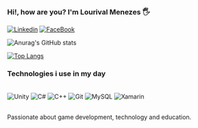 ### Hi!, how are you? I'm Lourival Menezes 🖐

[![Linkedin](https://img.shields.io/badge/LinkedIn-0077B5?style=for-the-badge&logo=linkedin&logoColor=white)](https://www.linkedin.com/in/lmrjunior)
[![FaceBook](https://img.shields.io/badge/Facebook-1877F2?style=for-the-badge&logo=facebook&logoColor=white)](https://www.facebook.com/LjuniorxDD)

![Anurag's GitHub stats](https://github-readme-stats.vercel.app/api?username=LorisJunior&show_icons=true)

[![Top Langs](https://github-readme-stats.vercel.app/api/top-langs/?username=LorisJunior)](https://github.com/anuraghazra/github-readme-stats)

### Technologies i use in my day

<div style="display inline_block"><br/>
  <img align="center" alt="Unity" src="https://img.shields.io/badge/Unity-100000?style=for-the-badge&logo=unity&logoColor=white" />
  <img align="center" alt="C#" src="https://img.shields.io/badge/C%23-239120?style=for-the-badge&logo=c-sharp&logoColor=white" />
  <img align="center" alt="C++" src="https://img.shields.io/badge/C%2B%2B-00599C?style=for-the-badge&logo=c%2B%2B&logoColor=white" />
  <img align="center" alt="Git" src="https://img.shields.io/badge/GIT-E44C30?style=for-the-badge&logo=git&logoColor=white" />
  <img align="center" alt="MySQL" src="https://img.shields.io/badge/MySQL-00000F?style=for-the-badge&logo=mysql&logoColor=white" />
  <img align="center" alt="Xamarin" src="https://img.shields.io/badge/Xamarin-3498DB?style=for-the-badge&logo=xamarin&logoColor=white" />
</div><br/>

Passionate about game development, technology and education.
